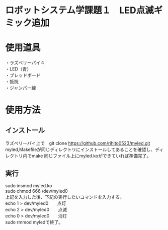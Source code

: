 # ロボットシステム学課題１　LED点滅ギミック追加  
# 使用道具　　
・ラズベリーパイ４  
・LED（青）  
・ブレッドボード  
・抵抗  
・ジャンパー線  
# 使用方法  
## インストール  
ラズベリーパイ上で　git clone https://github.com/rihito0523/myled.git
myled,Makefileが同じディレクトリにインストールしてあることを確認し、ディレクトリ内でmake
同じファイル上にmyled.koができていれば準備完了。  
## 実行  
sudo insmod myled.ko  
sudo chmod 666 /dev/myled0  
上記を入力した後、下記の実行したいコマンドを入力する。  
echo 1 > dev/myled0　　点灯  
echo 2 > dev/myled0　　点滅  
echo 0 > dev/myled0　　消灯  
sudo rmmod myledで終了。  
